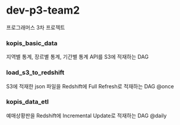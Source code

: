 # dev-p3-team2
프로그래머스 3차 프로젝트

### kopis_basic_data
지역별 통계, 장르별 통계, 기간별 통계 API를 S3에 적재하는 DAG

### load_s3_to_redshift
S3에 적재한 json 파일을 Redshift에 Full Refresh로 적재하는 DAG @once

### kopis_data_etl
예매상황판을 Redshift에 Incremental Update로 적재하는 DAG @daily


